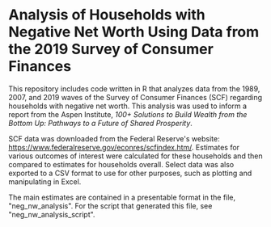 # Analysis of Households with Negative Net Worth Using Data from the 2019 Survey of Consumer Finances

This repository includes code written in R that analyzes data from the 1989, 2007, and 2019 waves of the Survey of Consumer Finances (SCF) regarding households with negative net worth. This analysis was used to inform a report from the Aspen Institute, _100+ Solutions to Build Wealth from the Bottom Up: Pathways to a Future of Shared Prosperity_. 

SCF data was downloaded from the Federal Reserve's website: https://www.federalreserve.gov/econres/scfindex.htm/. Estimates for various outcomes of interest were calculated for these households and then compared to estimates for households overall. Select data was also exported to a CSV format to use for other purposes, such as plotting and manipulating in Excel. 

The main estimates are contained in a presentable format in the file, "neg_nw_analysis". For the script that generated this file, see "neg_nw_analysis_script". 
